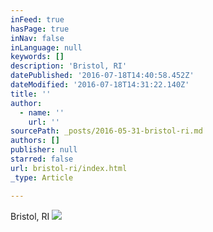 ```yaml
---
inFeed: true
hasPage: true
inNav: false
inLanguage: null
keywords: []
description: 'Bristol, RI'
datePublished: '2016-07-18T14:40:58.452Z'
dateModified: '2016-07-18T14:31:22.140Z'
title: ''
author:
  - name: ''
    url: ''
sourcePath: _posts/2016-05-31-bristol-ri.md
authors: []
publisher: null
starred: false
url: bristol-ri/index.html
_type: Article

---
```

Bristol, RI
![](https://s3-us-west-2.amazonaws.com/the-grid-img/p/0bb93429d59de22e7863b70f8d6d87e89163eeb2.jpg)